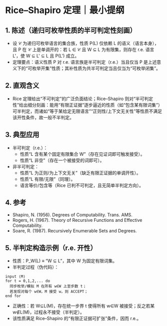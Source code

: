 # Rice–Shapiro 定理｜最小提纲

## 1. 陈述（递归可枚举性质的半可判定性刻画）

- 设 𝒞 为递归可枚举语言的集合族，性质 P(L) 仅依赖 L 的语义（语言本身），且 P 在 𝒞 上是单调开的：若 L ∈ 𝒞 且 W ⊆ L 为有限集，则存在 r.e. 语言 L'，使 W ⊆ L' ⊆ L 且 P(L') 成立。
- 定理要点：语义性质 P 对 r.e. 语言族是半可判定（r.e.）当且仅当 P 是上述意义下的“可枚举开集”性质；其补性质为共半可判定当且仅当为“可枚举闭集”。

## 2. 直观含义

- Rice 定理给出“不可判定”的广泛负面结论；Rice–Shapiro 则对“半可判定性”给出细分刻画：能用“有限正证据”逐步逼近的性质（如“包含某有限词集”）可半判定，而诸如“等于某给定无限语言”“正则性/上下文无关性”等性质不满足该开性条件，故一般不半判定。

## 3. 典型应用

- 半可判定（r.e.）：
  - 性质“L 含有某个固定有限集合 W”（存在见证词即可触发接受）。
  - 性质“L 非空”（存在一个被接受的词即可）。
- 非半可判定：
  - 性质“L 为正则/为上下文无关”（缺乏有限正证据的单调开性）。
  - 性质“L 有限/无限”（同理）。
  - 语言等价/包含等（Rice 已判不可判定，且无简单半判定方向）。

## 4. 参考

- Shapiro, N. (1956). Degrees of Computability. Trans. AMS.
- Rogers, H. (1967). Theory of Recursive Functions and Effective Computability.
- Soare, R. (1987). Recursively Enumerable Sets and Degrees.

## 5. 半判定构造示例（r.e. 开性）

- 性质：P_W(L) ≡ “W ⊆ L”，其中 W 为固定有限词集。
- 半判定过程（伪代码）：

```text
input ⟨M⟩
for t = 0,1,2,... do
  同步枚举/模拟 M 在所有 w∈W 上至步数 t；
  若发现对每个 w∈W，M 接受 w，则 ACCEPT；
end for
```

- 正确性：若 W⊆L(M)，存在统一步界 t 使得所有 w∈W 被接受；反之若某 w∉L(M)，过程永不接受（半判定）。
- 该性质满足 Rice–Shapiro 的“有限正证据可扩张”条件，因而 r.e.。
